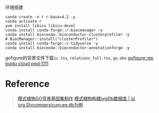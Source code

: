 环境搭建
```shell
conda create -n r r-base=4.2 -y
conda activate r
yum install libicu libicu-devel
conda install conda-forge::r-biocmanager -y
conda install bioconda::bioconductor-clusterprofiler -y
# BiocManager::install("clusterProfiler")
conda install conda-forge::r-tidyverse -y
conda install bioconda::bioconductor-annotationforge -y
```

gofigure的背景文件下载`ic.tsv`, `relations_full.tsv`, `go.obo` [gofigure rep](https://gitlab.com/evogenlab/GO-Figure/-/tree/master/data?ref_type=heads) [buidu cloud pwd:1111]()

# Reference
> [模式植物GO背景基因集制作](https://mp.weixin.qq.com/s/08hAZs24mi_KBOa4QZRLdQ)
> [模式植物构建orgDb数据库 | 以org.Slycompersicum.eg.db为例](https://mp.weixin.qq.com/s/b8OrDKJJGdXwF9B1C7l6zg)